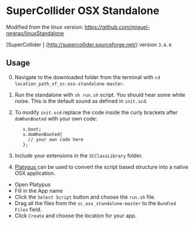 # SuperCollider OSX Standalone

Modified from the linux version:
https://github.com/miguel-negrao/linuxStandalone

[SuperCollider ] (http://supercollider.sourceforge.net/) version `3.6.6`

## Usage

0. Navigate to the downloaded folder from the terminal with `cd location_path_of_sc-osx-standalone-master`.

0. Run the standalone with `sh run.sh` script. You should hear some white noise. This is the default sound as defined in `init.scd`.
0. To modify `init.scd` replace the code inside the curly brackets after `doWhenBooted` with your own code:

          s.boot;
          s.doWhenBooted{
            // your own code here
          };

0. Include your extensions in the `SCClassLibrary` folder.
0. [Platypus ](http://sveinbjorn.org/platypus) can be used to convert the script based structure into a native OSX application.
  - Open Platypus
  - Fill in the App name
  - Click the `Select Script` button and choose the `run.sh` file.
  - Drag all the files from the `sc_osx_standalone-master` to the `Bundled Files` field.
  - Click `Create` and choose the location for your app. 
